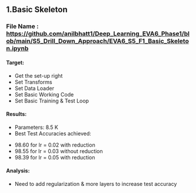 
## **1.Basic Skeleton**

### File Name : https://github.com/anilbhatt1/Deep_Learning_EVA6_Phase1/blob/main/S5_Drill_Down_Approach/EVA6_S5_F1_Basic_Skeleton.ipynb
#### **Target:**
* Get the set-up right
* Set Transforms
* Set Data Loader
* Set Basic Working Code
* Set Basic Training  & Test Loop
#### **Results:**
*	Parameters: 8.5 K
*	Best Test Accuracies achieved: 
 - 98.60 for lr = 0.02 with reduction
 - 98.55 for lr = 0.03 without reduction
 - 98.39 for lr = 0.05 with reduction
#### **Analysis:**
*	Need to add regularization & more layers to increase test accuracy


